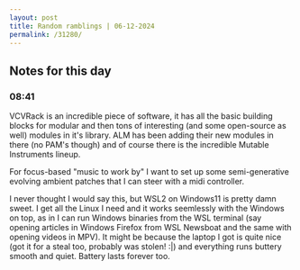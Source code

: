 ```yaml
---
layout: post
title: Random ramblings | 06-12-2024
permalink: /31280/
---
```

## Notes for this day

### 08:41

VCVRack is an incredible piece of software, it has all the basic building blocks
for modular and then tons of interesting (and some open-source as well) modules
in it's library. ALM has been adding their new modules in there (no PAM's
though) and of course there is the incredible Mutable Instruments lineup.

For focus-based "music to work by" I want to set up some semi-generative
evolving ambient patches that I can steer with a midi controller.

I never thought I would say this, but WSL2 on Windows11 is pretty damn sweet. I
get all the Linux I need and it works seemlessly with the Windows on top, as in
I can run Windows binaries from the WSL terminal (say opening articles in
Windows Firefox from WSL Newsboat and the same with opening videos in MPV). It
might be because the laptop I got is quite nice (got it for a steal too,
probably was stolen! :|) and everything runs buttery smooth and quiet. Battery
lasts forever too.
